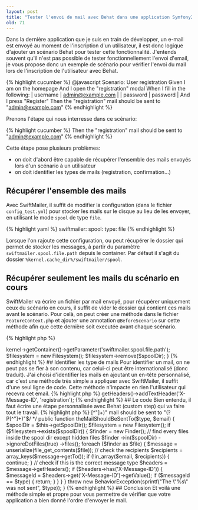 ```yaml
---
layout: post
title: "Tester l'envoi de mail avec Behat dans une application Symfony2"
old: 71
---
```


Dans la dernière application que je suis en train de développer, un e-mail est envoyé au moment de l'inscription d'un utilisateur, il est donc logique d'ajouter un scénario Behat pour tester cette fonctionnalité.
J'entends souvent qu'il n'est pas possible de tester fonctionnellement l'envoi d'email, je vous propose donc un exemple de scénario pour vérifier l'envoi du mail lors de l'inscription de l'utilisateur avec Behat.

{% highlight cucumber %}
@javascript
Scenario: User registration
  Given I am on the homepage
    And I open the "registration" modal
   When I fill in the following:
    | username | admin@example.com |
    | password | password          |
    And I press "Register"
   Then the "registration" mail should be sent to "admin@example.com"
{% endhighlight %}

Prenons l'étape qui nous interresse dans ce scénario:

{% highlight cucumber %}
Then the "registration" mail should be sent to "admin@example.com"
{% endhighlight %}

Cette étape pose plusieurs problèmes:

- on doit d'abord être capable de récupérer l'ensemble des mails envoyés lors d'un scénario à un utilisateur
- on doit identifier les types de mails (registration, confirmation...)

## Récupérer l'ensemble des mails

Avec SwiftMailer, il suffit de modifier la configuration (dans le fichier `config_test.yml`) pour stocker les mails sur le disque au lieu de les envoyer, en utilisant le mode `spool` de type `file`.

{% highlight yaml %}
swiftmailer:
    spool:
        type: file
{% endhighlight %}

Lorsque l'on rajoute cette configuration, ou peut récupérer le dossier qui permet de stocker les messages, à partir du paramètre `swiftmailer.spool.file.path` depuis le container. Par défaut il s'agit du dossier `%kernel.cache_dir%/swiftmailer/spool`.

## Récupérer seulement les mails du scénario en cours

SwiftMailer va écrire un fichier par mail envoyé, pour récupérer uniquement ceux du scénario en cours, il suffit de vider le dossier qui contient ces mails avant le scénario.
Pour celà, on peut créer une méthode dans le fichier `FeatureContext.php` et ajouter une annotation `@BeforeScenario` sur cette méthode afin que cette dernière soit executée avant chaque scénario.

{% highlight php %}
<?php
use Symfony\Component\Filesystem\Filesystem;

/**
 * We need to purge the spool between each scenario
 *
 * @BeforeScenario
 */
public function purgeSpool()
{
    $spoolDir = $this->kernel->getContainer()->getParameter('swiftmailer.spool.file.path');

    $filesystem = new Filesystem();

    $filesystem->remove($spoolDir);
}
{% endhighlight %}

## Identifier les type de mails

Pour identifier un mail, on ne peut pas se fier à son contenu, car celui-ci peut être internationalisé (donc traduit). J'ai choisi d'identifier les mails en ajoutant un en-tête personnalisé, car c'est une méthode très simple a appliquer avec SwiftMailer, il suffit d'une seul ligne de code. Cette méthode n'impacte en rien l'utilisateur qui recevra cet email.

{% highlight php %}
<?php
    $message->getHeaders()->addTextHeader('X-Message-ID', 'registration');
{% endhighlight %}

## Le code

Bien entendu, il faut écrire une étape personnalisée avec Behat (custom step) qui va faire tout le travail.

{% highlight php %}
<?php
use Symfony\Component\Filesystem\Filesystem;
use Symfony\Component\Finder\Finder;
use Behat\Behat\Exception\BehaviorException;

/**
 * @Given /^(?:|the )"(?P<type>[^"]+)" mail should be sent to "(?P<email>[^"]+)"$/
 */
public function theMailShouldBeSentTo($type, $email)
{
    $spoolDir = $this->getSpoolDir();

    $filesystem = new Filesystem();

    if ($filesystem->exists($spoolDir)) {
        $finder = new Finder();

        // find every files inside the spool dir except hidden files
        $finder
            ->in($spoolDir)
            ->ignoreDotFiles(true)
            ->files();

        foreach ($finder as $file) {
            $message = unserialize(file_get_contents($file));

            // check the recipients
            $recipients = array_keys($message->getTo());
            if (!in_array($email, $recipients)) {
                continue;
            }

            // check if this is the correct message type
            $headers = $message->getHeaders();
            if ($headers->has('X-Message-ID')) {
                $messageId = $headers->get('X-Message-ID')->getValue();

                if ($messageId == $type) {
                    return;
                }
            }
        }
    }

    throw new BehaviorException(sprintf("The \"%s\" was not sent", $type));
}
{% endhighlight %}
## Conclusion

Et voilà une méthode simple et propre pour vous permettre de vérifier que votre application a bien donné l'ordre d'envoyer le mail.
